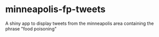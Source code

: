 minneapolis-fp-tweets
=====================

A shiny app to display tweets from the minneapolis area containing the phrase "food poisoning"
